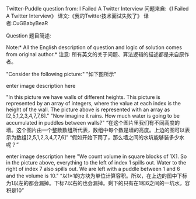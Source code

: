 Twitter-Puddle
question from: I Failed A Twitter Interview
问题来自:《I Failed A Twitter Interview》
译文:《我的Twitter技术面试失败了》
译者:CuGBabyBeaR

Question 题目简述:

Note:* All the English description of question and logic of solution comes from original author.*
注意: 所有英文的关于问题、算法逻辑的描述都是来自原作者。

"Consider the following picture:"
"如下图所示"

enter image description here

"In this picture we have walls of different heights. This picture is represented by an array of integers, where the value at each index is the height of the wall. The picture above is represented with an array as [2,5,1,2,3,4,7,7,6]."
"Now imagine it rains. How much water is going to be accumulated in puddles between walls?"
“在这个图片里我们有不同高度的墙。这个图片由一个整数数组所代表，数组中每个数是墙的高度。上边的图可以表示为数组[2,5,1,2,3,4,7,7,6]”
“假如开始下雨了，那么墙之间的水坑能够装多少水呢？”

enter image description here
"We count volume in square blocks of 1X1. So in the picture above, everything to the left of index 1 spills out. Water to the right of index 7 also spills out. We are left with a puddle between 1 and 6 and the volume is 10."
“以1×1的方块为单位计算容积。所以，在上边的图中下标为1以左的都会漏掉。下标7以右的也会漏掉。剩下的只有在1和6之间的一坑水，容积是10”
